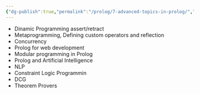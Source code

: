 ```yaml
---
{"dg-publish":true,"permalink":"/prolog/7-advanced-topics-in-prolog/","noteIcon":""}
---
```


- Dinamic Programming assert/retract
- Metaprogramming, Defining custom operators and reflection
- Concurrency
- Prolog for web development
- Modular programming in Prolog
- Prolog and Artificial Intelligence
- NLP
- Constraint Logic Programmin
- DCG
- Theorem Provers